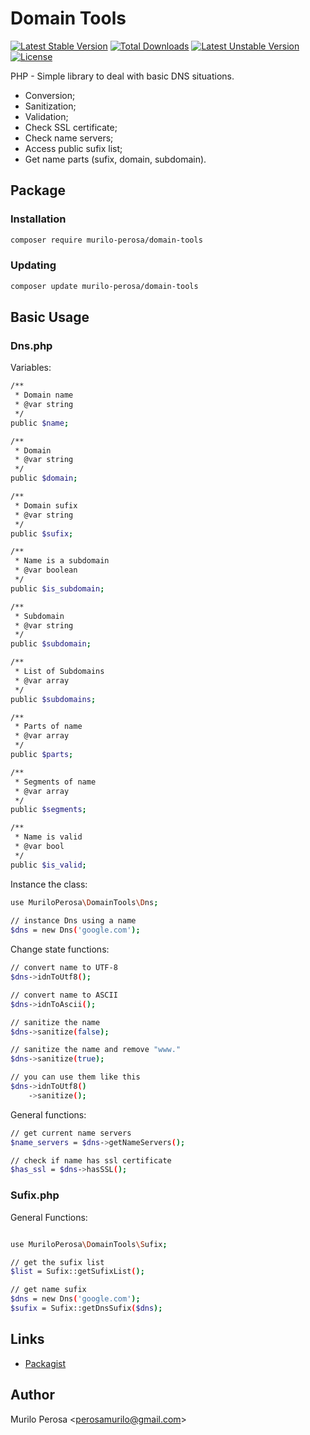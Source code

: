 # Domain Tools

[![Latest Stable Version](https://poser.pugx.org/murilo-perosa/domain-tools/v)](//packagist.org/packages/murilo-perosa/domain-tools) [![Total Downloads](https://poser.pugx.org/murilo-perosa/domain-tools/downloads)](//packagist.org/packages/murilo-perosa/domain-tools) [![Latest Unstable Version](https://poser.pugx.org/murilo-perosa/domain-tools/v/unstable)](//packagist.org/packages/murilo-perosa/domain-tools) [![License](https://poser.pugx.org/murilo-perosa/domain-tools/license)](//packagist.org/packages/murilo-perosa/domain-tools)


PHP - Simple library to deal with basic DNS situations.

- Conversion;
- Sanitization;
- Validation;
- Check SSL certificate;
- Check name servers;
- Access public sufix list;
- Get name parts (sufix, domain, subdomain).

## Package

### Installation
```sh
composer require murilo-perosa/domain-tools
```

### Updating

```sh
composer update murilo-perosa/domain-tools
```

## Basic Usage

### Dns.php

Variables:
```sh
/**
 * Domain name
 * @var string
 */
public $name;

/**
 * Domain
 * @var string
 */
public $domain;

/**
 * Domain sufix
 * @var string
 */
public $sufix;

/**
 * Name is a subdomain
 * @var boolean
 */
public $is_subdomain;

/**
 * Subdomain
 * @var string
 */
public $subdomain;

/**
 * List of Subdomains
 * @var array
 */
public $subdomains;

/**
 * Parts of name 
 * @var array
 */
public $parts;

/**
 * Segments of name 
 * @var array
 */
public $segments;

/**
 * Name is valid 
 * @var bool
 */
public $is_valid;
```

Instance the class:
```sh
use MuriloPerosa\DomainTools\Dns;
 
// instance Dns using a name
$dns = new Dns('google.com');
```

Change state functions: 

```sh
// convert name to UTF-8
$dns->idnToUtf8();

// convert name to ASCII
$dns->idnToAscii();

// sanitize the name
$dns->sanitize(false);

// sanitize the name and remove "www."
$dns->sanitize(true);

// you can use them like this
$dns->idnToUtf8()
    ->sanitize();
```

General functions:
```sh
// get current name servers
$name_servers = $dns->getNameServers();

// check if name has ssl certificate
$has_ssl = $dns->hasSSL();
```

### Sufix.php

General Functions:

```sh

use MuriloPerosa\DomainTools\Sufix;

// get the sufix list
$list = Sufix::getSufixList();

// get name sufix
$dns = new Dns('google.com');
$sufix = Sufix::getDnsSufix($dns);
```

## Links
- [Packagist](https://packagist.org/packages/murilo-perosa/domain-tools)

## Author
Murilo Perosa  <<perosamurilo@gmail.com>><br />
